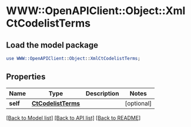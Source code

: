 # WWW::OpenAPIClient::Object::XmlCtCodelistTerms

## Load the model package
```perl
use WWW::OpenAPIClient::Object::XmlCtCodelistTerms;
```

## Properties
Name | Type | Description | Notes
------------ | ------------- | ------------- | -------------
**self** | [**CtCodelistTerms**](CtCodelistTerms.md) |  | [optional] 

[[Back to Model list]](../README.md#documentation-for-models) [[Back to API list]](../README.md#documentation-for-api-endpoints) [[Back to README]](../README.md)


